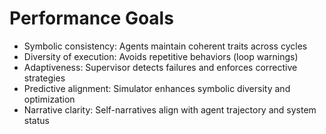 # Performance Goals

- Symbolic consistency: Agents maintain coherent traits across cycles
- Diversity of execution: Avoids repetitive behaviors (loop warnings)
- Adaptiveness: Supervisor detects failures and enforces corrective strategies
- Predictive alignment: Simulator enhances symbolic diversity and optimization
- Narrative clarity: Self-narratives align with agent trajectory and system status